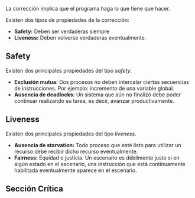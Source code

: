 La corrección implica que el programa haga lo que tiene que hacer.

Existen dos tipos de propiedades de la corrección:

- **Safety:** Deben ser verdaderas siempre
- **Liveness:** Deben volverse verdaderas eventualmente.

## Safety

Existen dos principales propiedades del tipo *safety*.

- **Exclusión mutua:** Dos procesos no deben intercalar ciertas secuencias de instrucciones. Por ejemplo: incremento de una variable global.
- **Ausencia de deadlocks:** Un sistema que aún no finalizó debe poder continuar realizando su tarea, es decir, avanzar productivamente.

## Liveness

Existen dos principales propiedades del tipo *liveness*.

- **Ausencia de starvation:** Todo proceso que esté listo para utilizar un recurso debe recibir dicho recurso eventualmente.
- **Fairness:** Equidad o justicia. Un escenario es débilmente justo si en algún estado en el escenario, una instrucción que está continuamente habilitada eventualmente aparece en el escenario.

## Sección Crítica
